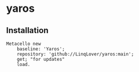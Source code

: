 # yaros

## Installation

```smalltalk
Metacello new
	baseline: 'Yaros';
	repository: 'github://LinqLover/yaros:main';
	get; "for updates"
	load.
```
